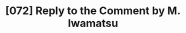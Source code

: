 ---
title: "[072] Reply to the Comment by M. Iwamatsu"
collection: publications
permalink: /publication/072
paperurl: 'http://jimlutsko.github.io/files/Lutsko_EPL_2009_2.pdf'
citation: 'James F. Lutsko, &quot;Reply to the Comment by M. Iwamatsu&quot;, <i>EuroPhys. Lett.</i>, <strong>86</strong>, 26002 (2009)'
---